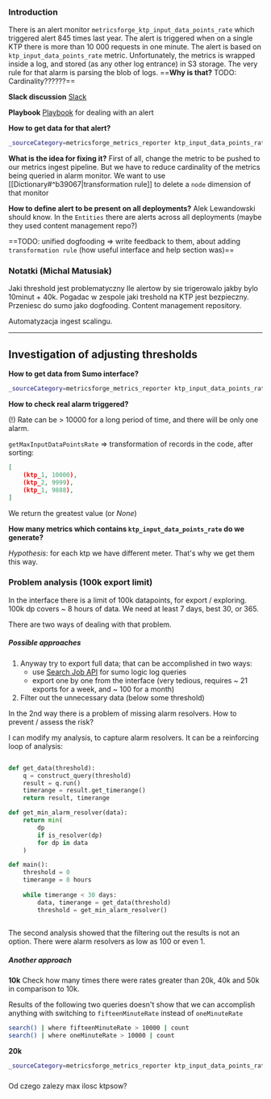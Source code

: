 ### Introduction
There is an alert monitor `metricsforge_ktp_input_data_points_rate`
which triggered alert 845 times last year. The alert is triggered when on a single KTP there is more than 10 000 requests in one minute. The alert is based on `ktp_input_data_points_rate` metric.
Unfortunately, the metrics is wrapped inside a log, and stored (as any other log entrance) in S3 storage. The very rule for that alarm is parsing the blob of logs.
==**Why is that?** TODO: Cardinality??????==

**Slack discussion**
[Slack](https://sumologic.slack.com/archives/C0LKC7QQZ/p1644945718427209?thread_ts=1644943739.404109&cid=C0LKC7QQZ "Follow link")

**Playbook**
[Playbook](https://github.com/Sanyaku/playbooks/wiki/metricsforge_ktp_input_data_points_rate) for dealing with an alert

**How to get data for that alert?**

```bash
_sourceCategory=metricsforge_metrics_reporter ktp_input_data_points_rate
```


**What is the idea for fixing it?**
First of all, change the metric to be pushed to our metrics ingest pipeline. But we have to reduce cardinality of the metrics being queried in alarm monitor. We want to use [[Dictionary#^b39067|transformation rule]] to delete a `node` dimension of that monitor 


**How to define alert to be present on all deployments?**
Alek Lewandowski should know. In the `Entities` there are alerts across all deployments (maybe they used content management repo?)


==TODO: unified dogfooding => write feedback to them, about adding `transformation rule` (how useful interface and help section was)==


### Notatki (Michal Matusiak)
Jaki threshold jest problematyczny
Ile alertow by sie trigerowalo jakby bylo 10minut + 40k.
Pogadac w zespole jaki treshold na KTP jest bezpieczny. 
Przeniesc do sumo jako dogfooding. Content management repository.

Automatyzacja ingest scalingu.

---


## Investigation of adjusting thresholds

**How to get data from Sumo interface?**
```bash
_sourceCategory=metricsforge_metrics_reporter ktp_input_data_points_rate | parse "oneMinuteRate=*," as rate | toDouble(rate) | where rate > 10000 | count
```

**How to check real alarm triggered?**

(!) Rate can be > 10000 for a long period of time, and there will be only one alarm. 

`getMaxInputDataPointsRate` => transformation of records in the code, after sorting:
```json
[
	(ktp_1, 10000),
	(ktp_2, 9999),
	(ktp_1, 9888),
]
```
We return the greatest value (or _None_)

**How many metrics which contains `ktp_input_data_points_rate` do we generate?**

_Hypothesis_: for each ktp we have different meter. That's why we get them this way.



### Problem analysis (100k export limit)

In the interface there is a limit of 100k datapoints, for export / exploring.
100k dp covers ~ 8 hours of data. We need at least 7 days, best 30, or 365.

There are two ways of dealing with that problem.
##### Possible approaches
1. Anyway try to export full data; that can be accomplished in two ways:
	- use [Search Job API](https://help.sumologic.com/APIs/Search-Job-API/About-the-Search-Job-API) for sumo logic log queries
	- export one by one from the interface (very tedious, requires ~ 21 exports for a week, and ~ 100 for a month)
2. Filter out the unnecessary data (below some threshold)


In the 2nd way there is a problem of missing alarm resolvers.
How to prevent / assess the risk?

I can modify my analysis, to capture alarm resolvers.
It can be a reinforcing loop of analysis:

```python

def get_data(threshold):
	q = construct_query(threshold)
	result = q.run()
	timerange = result.get_timerange()
	return result, timerange

def get_min_alarm_resolver(data):
	return min(
		dp
		if is_resolver(dp)
		for dp in data
	)	

def main():
	threshold = 0
	timerange = 8 hours 
	
	while timerange < 30 days:
		data, timerange = get_data(threshold)
		threshold = get_min_alarm_resolver()
	
```


The second analysis showed that the filtering out the results is not an option.
There were alarm resolvers as low as 100 or even 1.

##### Another approach

**10k**
Check how many times there were rates greater than 20k, 40k and 50k in comparison to 10k.

Results of the following two queries doesn't show that we can accomplish anything with switching to `fifteenMinuteRate` instead of `oneMinuteRate`
```bash
search() | where fifteenMinuteRate > 10000 | count
search() | where oneMinuteRate > 10000 | count
```

**20k**
```bash
_sourceCategory=metricsforge_metrics_reporter ktp_input_data_points_rate | parse "oneMinuteRate=*," as oneMinuteRate | parse "ktp=* " as ktp | parse "fifteenMinuteRate=*," as fifteenMinuteRate | where oneMinuteRate > 20000 | count
```



###
Od czego zalezy max ilosc ktpsow?

